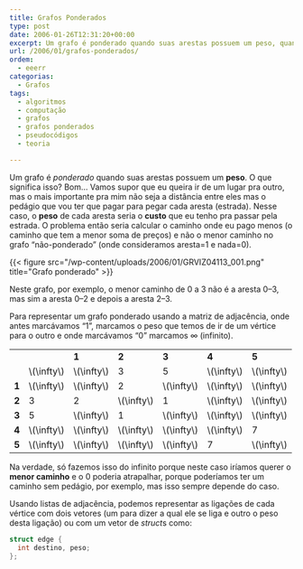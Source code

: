 ```yaml
---
title: Grafos Ponderados
type: post
date: 2006-01-26T12:31:20+00:00
excerpt: Um grafo é ponderado quando suas arestas possuem um peso, quando há um custo para ir de um vértice a outro. Vamos ver como representar um grafo ponderado...
url: /2006/01/grafos-ponderados/
ordem:
  - eeerr
categorias:
  - Grafos
tags:
  - algoritmos
  - computação
  - grafos
  - grafos ponderados
  - pseudocódigos
  - teoria

---
```

Um grafo é _ponderado_ quando suas arestas possuem um **peso**. O que significa isso? Bom… Vamos supor que eu queira ir de um lugar pra outro, mas o mais importante pra mim não seja a distância entre eles mas o pedágio que vou ter que pagar para pegar cada aresta (estrada). Nesse caso, o **peso** de cada aresta seria o **custo** que eu tenho pra passar pela estrada. O problema então seria calcular o caminho onde eu pago menos (o caminho que tem a menor soma de preços) e não o menor caminho no grafo “não-ponderado” (onde consideramos aresta=1 e nada=0).

{{< figure src="/wp-content/uploads/2006/01/GRVIZ04113_001.png" title="Grafo ponderado" >}}

Neste grafo, por exemplo, o menor caminho de 0 a 3 não é a aresta 0–3, mas sim a aresta 0–2 e depois a aresta 2–3.

Para representar um grafo ponderado usando a matriz de adjacência, onde antes marcávamos “1”, marcamos o peso que temos de ir de um vértice para o outro e onde marcávamos “0” marcamos $\infty{}$ (infinito).

<table>
  <tr>
    <td>
    </td>
    <td>
      <strong></strong>
    </td>
    <td>
      <strong>1</strong>
    </td>
    <td>
      <strong>2</strong>
    </td>
    <td>
      <strong>3</strong>
    </td>
    <td>
      <strong>4</strong>
    </td>
    <td>
      <strong>5</strong>
    </td>
  </tr>
  <tr>
    <td>
      <strong></strong>
    </td>
    <td>
      \(\infty\)
    </td>
    <td>
      \(\infty\)
    </td>
    <td>
      3
    </td>
    <td>
      5
    </td>
    <td>
      \(\infty\)
    </td>
    <td>
      \(\infty\)
    </td>
  </tr>
  <tr>
    <td>
      <strong>1</strong>
    </td>
    <td>
      \(\infty\)
    </td>
    <td>
      \(\infty\)
    </td>
    <td>
      2
    </td>
    <td>
      \(\infty\)
    </td>
    <td>
      \(\infty\)
    </td>
    <td>
      \(\infty\)
    </td>
  </tr>
  <tr>
    <td>
      <strong>2</strong>
    </td>
    <td>
      3
    </td>
    <td>
      2
    </td>
    <td>
      \(\infty\)
    </td>
    <td>
      1
    </td>
    <td>
      \(\infty\)
    </td>
    <td>
      \(\infty\)
    </td>
  </tr>
  <tr>
    <td>
      <strong>3</strong>
    </td>
    <td>
      5
    </td>
    <td>
      \(\infty\)
    </td>
    <td>
      1
    </td>
    <td>
      \(\infty\)
    </td>
    <td>
      \(\infty\)
    </td>
    <td>
      \(\infty\)
    </td>
  </tr>
  <tr>
    <td>
      <strong>4</strong>
    </td>
    <td>
      \(\infty\)
    </td>
    <td>
      \(\infty\)
    </td>
    <td>
      \(\infty\)
    </td>
    <td>
      \(\infty\)
    </td>
    <td>
      \(\infty\)
    </td>
    <td>
      7
    </td>
  </tr>
  <tr>
    <td>
      <strong>5</strong>
    </td>
    <td>
      \(\infty\)
    </td>
    <td>
      \(\infty\)
    </td>
    <td>
      \(\infty\)
    </td>
    <td>
      \(\infty\)
    </td>
    <td>
      7
    </td>
    <td>
      \(\infty\)
    </td>
  </tr>
</table>

Na verdade, só fazemos isso do infinito porque neste caso iríamos querer o **menor caminho** e o 0 poderia atrapalhar, porque poderíamos ter um caminho sem pedágio, por exemplo, mas isso sempre depende do caso.

Usando listas de adjacência, podemos representar as ligações de cada vértice com dois vetores (um para dizer a qual ele se liga e outro o peso desta ligação) ou com um vetor de <em>struct</em>s como:

```cpp
struct edge {
  int destino, peso;
};
```

